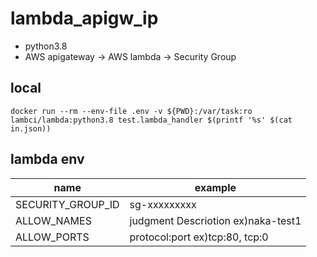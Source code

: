 # lambda_apigw_ip

- python3.8
- AWS apigateway -> AWS lambda -> Security Group

## local

```
docker run --rm --env-file .env -v ${PWD}:/var/task:ro lambci/lambda:python3.8 test.lambda_handler $(printf '%s' $(cat in.json))
```

## lambda env

| name | example |
| ---- | ------- |
| SECURITY_GROUP_ID | sg-xxxxxxxxx |
| ALLOW_NAMES | judgment Descriotion ex)naka-test1 |
| ALLOW_PORTS | protocol:port ex)tcp:80, tcp:0 |

